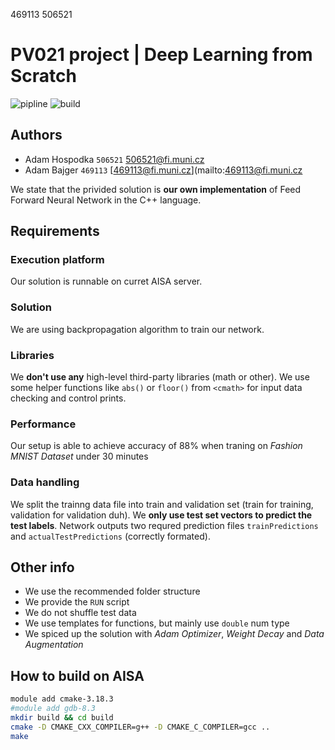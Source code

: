 469113
506521
# PV021 project | Deep Learning from Scratch

![pipline](https://gitlab.fi.muni.cz/xbajger/diy-nn/badges/master/pipeline.svg)
![build](https://gitlab.fi.muni.cz/xbajger/diy-nn/badges/master/build.svg)

## Authors
- Adam Hospodka `506521`
    [506521@fi.muni.cz](mailto:506521@fi.muni.cz)
- Adam Bajger `469113`
    [469113@fi.muni.cz](mailto:469113@fi.muni.cz


We state that the privided solution is **our own implementation** of Feed Forward Neural Network in the C++ language.

## Requirements

### Execution platform
Our solution is runnable on curret AISA server.

### Solution 
We are using backpropagation algorithm to train our network.

### Libraries
We **don't use any** high-level third-party libraries (math or other). We use some helper functions like `abs()` or `floor()` from `<cmath>` for input data checking and control prints.

### Performance
Our setup is able to achieve accuracy of 88% when traning on *Fashion MNIST Dataset* under 30 minutes

### Data handling
We split the trainng data file into train and validation set (train for training, validation for validation duh). We **only use test set vectors to predict the test labels**. Network outputs two requred prediction files `trainPredictions` and `actualTestPredictions` (correctly formated).

## Other info
- We use the recommended folder structure
- We provide the `RUN` script
- We do not shuffle test data
- We use templates for functions, but mainly use `double` num type
- We spiced up the solution with *Adam Optimizer*, *Weight Decay* and *Data Augmentation* 

## How to build on AISA

```bash
module add cmake-3.18.3
#module add gdb-8.3
mkdir build && cd build
cmake -D CMAKE_CXX_COMPILER=g++ -D CMAKE_C_COMPILER=gcc ..
make

```

